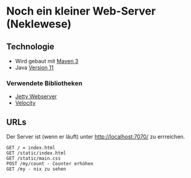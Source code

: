# Noch ein kleiner Web-Server (Neklewese)

## Technologie

- Wird gebaut mit [Maven 3](https://maven.apache.org/)
- Java [Version 11](https://adoptopenjdk.net/?variant=openjdk11&jvmVariant=hotspot)

### Verwendete Bibliotheken

- [Jetty Webserver](https://www.eclipse.org/jetty/)
- [Velocity](https://velocity.apache.org/engine/2.1/user-guide.html)

## URLs

Der Server ist (wenn er läuft) unter [http://localhost:7070/](http://localhost:7070/) zu errreichen.

    GET / = index.html
    GET /static/index.html
    GET /static/main.css
    POST /my/count - Counter erhöhen
    GET /my - nix zu sehen
    
